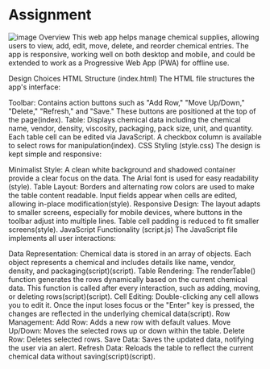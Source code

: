 # Assignment
![image](https://github.com/user-attachments/assets/03bef242-8a79-4cd3-8d8a-bcbb647f1abe)
Overview
This web app helps manage chemical supplies, allowing users to view, add, edit, move, delete, and reorder chemical entries. The app is responsive, working well on both desktop and mobile, and could be extended to work as a Progressive Web App (PWA) for offline use.

Design Choices
HTML Structure (index.html)
The HTML file structures the app's interface:

Toolbar: Contains action buttons such as "Add Row," "Move Up/Down," "Delete," "Refresh," and "Save." These buttons are positioned at the top of the page​(index).
Table: Displays chemical data including the chemical name, vendor, density, viscosity, packaging, pack size, unit, and quantity. Each table cell can be edited via JavaScript. A checkbox column is available to select rows for manipulation​(index).
CSS Styling (style.css)
The design is kept simple and responsive:

Minimalist Style: A clean white background and shadowed container provide a clear focus on the data. The Arial font is used for easy readability​(style).
Table Layout: Borders and alternating row colors are used to make the table content readable. Input fields appear when cells are edited, allowing in-place modification​(style).
Responsive Design: The layout adapts to smaller screens, especially for mobile devices, where buttons in the toolbar adjust into multiple lines. Table cell padding is reduced to fit smaller screens​(style).
JavaScript Functionality (script.js)
The JavaScript file implements all user interactions:

Data Representation: Chemical data is stored in an array of objects. Each object represents a chemical and includes details like name, vendor, density, and packaging​(script)​(script).
Table Rendering: The renderTable() function generates the rows dynamically based on the current chemical data. This function is called after every interaction, such as adding, moving, or deleting rows​(script)​(script).
Cell Editing: Double-clicking any cell allows you to edit it. Once the input loses focus or the "Enter" key is pressed, the changes are reflected in the underlying chemical data​(script).
Row Management:
Add Row: Adds a new row with default values.
Move Up/Down: Moves the selected rows up or down within the table.
Delete Row: Deletes selected rows.
Save Data: Saves the updated data, notifying the user via an alert.
Refresh Data: Reloads the table to reflect the current chemical data without saving​(script)​(script).
